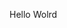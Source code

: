 Hello Wolrd
















































































































































































































































































































































































































































































































































































































































































































































































































































































































































































































































































































































































































































































































































































































































































































































































































































































































































































































































































































































































































































































































































































































































































































































































































































































































































































































































































































































































































































































































































































































































































































































































































































































































































































































































































































































































































































































































































































































































































































